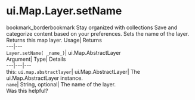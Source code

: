  
#  ui.Map.Layer.setName
bookmark_borderbookmark Stay organized with collections  Save and categorize content based on your preferences.
Sets the name of the layer. 
Returns this map layer.
Usage| Returns  
---|---  
`Layer.setName( _name_)`| ui.Map.AbstractLayer  
Argument| Type| Details  
---|---|---  
this: `ui.map.abstractlayer`| ui.Map.AbstractLayer| The ui.Map.AbstractLayer instance.  
`name`| String, optional| The name of the layer.  
Was this helpful?
